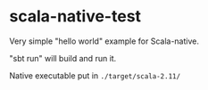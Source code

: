 # scala-native-test

Very simple "hello world" example for Scala-native.

"sbt run" will build and run it.

Native executable put in `./target/scala-2.11/`



